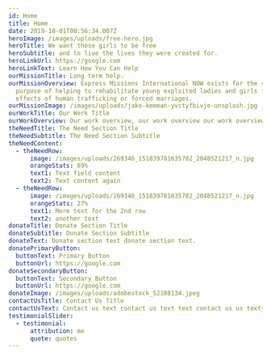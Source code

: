 ```yaml
---
id: Home
title: Home
date: 2019-10-01T00:56:34.007Z
heroImage: /images/uploads/free-hero.jpg
heroTitle: We want these girls to be free
heroSubtitle: and to live the lives they were created for.
heroLinkUrl: https://google.com
heroLinkText: Learn How You Can Help
ourMissionTitle: Long term help.
ourMissionOverview: Express Missions International NOW exists for the sole
  purpose of helping to rehabilitate young exploited ladies and girls from the
  effects of human trafficking or forced marriages.
ourMissionImage: /images/uploads/jake-kemman-yvctyfbivje-unsplash.jpg
ourWorkTitle: Our Work Title
ourWorkOverview: Our work overview, our work overview our work overview. Our work overview.
theNeedTitle: The Need Section Title
theNeedSubtitle: The Need Section Subtitle
theNeedContent:
  - theNeedRow:
      image: /images/uploads/269346_151839781635782_2048521217_n.jpg
      orangeStats: 89%
      text1: Text field content
      text2: Text content again
  - theNeedRow:
      image: /images/uploads/269346_151839781635782_2048521217_n.jpg
      orangeStats: 27%
      text1: More text for the 2nd row
      text2: another text
donateTitle: Donate Section Title
donateSubtitle: Donate Section Subtitle
donateText: Donate section text donate section text.
donatePrimaryButton:
  buttonText: Primary Button
  buttonUrl: https://google.com
donateSecondaryButton:
  buttonText: Secondary Button
  buttonUrl: https://google.com
donateImage: /images/uploads/adobestock_52188134.jpeg
contactUsTitle: Contact Us Title
contactUsText: Contact us text contact us text text contact us us texty wexty.
testimonialSlider:
  - testimonial:
      attribution: me
      quote: quotes
---
```

